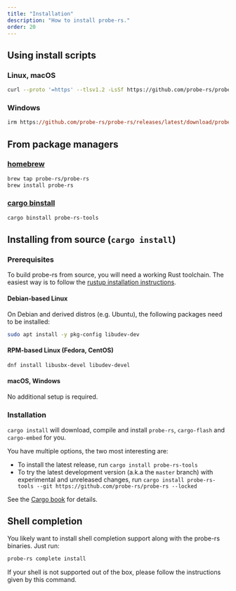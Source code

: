 ```yaml
---
title: "Installation"
description: "How to install probe-rs."
order: 20
---
```


## Using install scripts

### Linux, macOS

```bash
curl --proto '=https' --tlsv1.2 -LsSf https://github.com/probe-rs/probe-rs/releases/latest/download/probe-rs-tools-installer.sh | sh
```

### Windows

```ps
irm https://github.com/probe-rs/probe-rs/releases/latest/download/probe-rs-tools-installer.ps1 | iex
```

## From package managers

### [homebrew](https://brew.sh/)

```bash
brew tap probe-rs/probe-rs
brew install probe-rs
```

### [cargo binstall](https://crates.io/crates/cargo-binstall)

```bash
cargo binstall probe-rs-tools
```

## Installing from source (`cargo install`)

### Prerequisites

To build probe-rs from source, you will need a working Rust toolchain. The easiest way is to follow the [rustup installation instructions](https://rustup.rs).

#### Debian-based Linux

On Debian and derived distros (e.g. Ubuntu), the following packages need to be installed:

```bash
sudo apt install -y pkg-config libudev-dev
```

#### RPM-based Linux (Fedora, CentOS)

```bash
dnf install libusbx-devel libudev-devel
```

#### macOS, Windows

No additional setup is required.

### Installation

`cargo install` will download, compile and install `probe-rs`, `cargo-flash` and `cargo-embed` for you.

You have multiple options, the two most interesting are:

- To install the latest release, run `cargo install probe-rs-tools`
- To try the latest development version (a.k.a the `master` branch) with experimental and unreleased changes, run `cargo install probe-rs-tools --git https://github.com/probe-rs/probe-rs --locked`

See the [Cargo book](https://doc.rust-lang.org/cargo/commands/cargo-install.html) for details.


## Shell completion

You likely want to install shell completion support along with the probe-rs binaries. Just run:

```bash
probe-rs complete install
```

If your shell is not supported out of the box, please follow the instructions given by this command.
